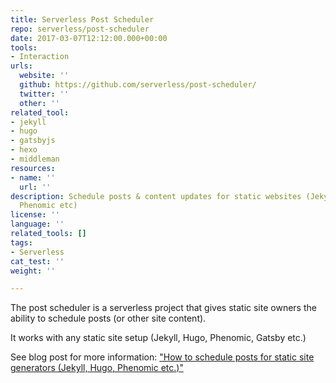 ```yaml
---
title: Serverless Post Scheduler
repo: serverless/post-scheduler
date: 2017-03-07T12:12:00.000+00:00
tools:
- Interaction
urls:
  website: ''
  github: https://github.com/serverless/post-scheduler/
  twitter: ''
  other: ''
related_tool:
- jekyll
- hugo
- gatsbyjs
- hexo
- middleman
resources:
- name: ''
  url: ''
description: Schedule posts & content updates for static websites (Jekyll, Hugo, Gatsby,
  Phenomic etc)
license: ''
language: ''
related_tools: []
tags:
- Serverless
cat_test: ''
weight: ''

---
```

The post scheduler is a serverless project that gives static site owners the ability to schedule posts (or other site content).

It works with any static site setup (Jekyll, Hugo, Phenomic, Gatsby etc.)

See blog post for more information: ["How to schedule posts for static site generators (Jekyll, Hugo, Phenomic etc.)"](https://serverless.com/blog/static-site-post-scheduler/)
